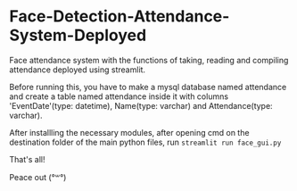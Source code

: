# Face-Detection-Attendance-System-Deployed
Face attendance system with the functions of taking, reading and compiling attendance deployed using streamlit.

Before running this, you have to make a mysql database named attendance and create a table named attendance inside it with columns 'EventDate'(type: datetime), Name(type: varchar) and Attendance(type: varchar).

After installling the necessary modules, after opening cmd on the destination folder of the main python files, run `streamlit run face_gui.py`

That's all!


Peace out (°꒳°)
